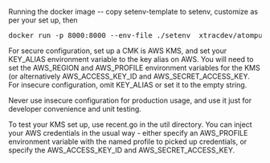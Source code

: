 Running the docker image -- copy setenv-template to setenv, customize
as per your set up, then

<pre>
docker run -p 8000:8000 --env-file ./setenv  xtracdev/atompub --linkhost localhost:8000 --listenaddr :8000
</pre>

For secure configuration, set up a CMK is AWS KMS, and set your KEY\_ALIAS
environment variable to the key alias on AWS. You will need to set 
the AWS\_REGION and AWS\_PROFILE environment variables for the KMS (or 
alternatively AWS\_ACCESS\_KEY\_ID and 
AWS\_SECRET\_ACCESS\_KEY. For 
insecure configuration, omit KEY\_ALIAS or set it to the empty string.

Never use insecure configuration for production usage, and use it just
for developer convenience and unit testing.

To test your KMS set up, use recent.go in the util directory. You can inject your AWS credentials in the usual way - either specify an AWS_PROFILE environment variable with
the named profile to picked up credentials, or specify the AWS\_ACCESS\_KEY\_ID and
AWS\_SECRET\_ACCESS\_KEY.